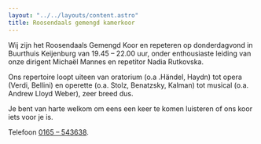 ```yaml
---
layout: "../../layouts/content.astro"
title: Roosendaals gemengd kamerkoor
---
```


Wij zijn het Roosendaals Gemengd Koor en repeteren op donderdagvond in Buurthuis Keijenburg van 19.45 – 22.00 uur, onder enthousiaste leiding van onze dirigent Michaël Mannes en repetitor Nadia Rutkovska.

Ons repertoire loopt uiteen van oratorium (o.a .Händel, Haydn) tot opera (Verdi, Bellini) en operette (o.a. Stolz, Benatzsky, Kalman) tot musical (o.a. Andrew Lloyd Weber), zeer breed dus.

Je bent van harte welkom om eens een keer te komen luisteren of ons koor iets voor je is.

Telefoon [0165 – 543638](tel:0165543638).
